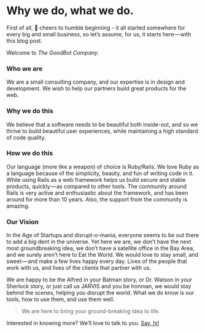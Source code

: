 # Why we do, what we do.
First of all, 🍻 cheers to humble beginning - it all started somewhere for every big and small business, so let’s assume, for us, it starts here — with this blog post.

Welcome to *The GoodBot Company*.

### Who we are
We are a small consulting company, and our expertise is in design and development. We wish to help our partners build great products for the web.

### Why we do this
We believe that a software needs to be beautiful both inside-out, and so we thrive to build beautiful user experiences, while maintaining a high standard of code quality.

### How we do this
Our language (more like a weapon) of choice is Ruby/Rails. We love Ruby as a language because of the simplicity, beauty, and fun of writing code in it. While using Rails as a web framework helps us build secure and stable products, quickly — as compared to other tools. The community around Rails is very active and enthusiastic about the framework, and has been around for more than 10 years. Also, the support from the community is amazing.

### Our Vision
In the Age of Startups and disrupt-o-mania, everyone seems to be out there to add a big dent in the universe. Yet here we are, we don’t have the next most groundbreaking idea, we don’t have a satellite office in the Bay Area, and we surely aren’t here to Eat the World. We would love to stay small, and sweet — and make a few lives happy every day. Lives of the people that work with us, and lives of the clients that partner with us.

We are happy to be the Alfred in your Batman story, or Dr. Watson in your Sherlock story, or just call us JARVIS and you be Ironman, we would stay behind the scenes, helping you disrupt the world. What we do know is our tools, how to use them, and use them well.

> We are here to bring your ground-breaking idea to life.

Interested in knowing more? We’ll love to talk to you. [Say, hi!](mailto:hello@goodbot.co?subject=Saying,%20Hi!)
